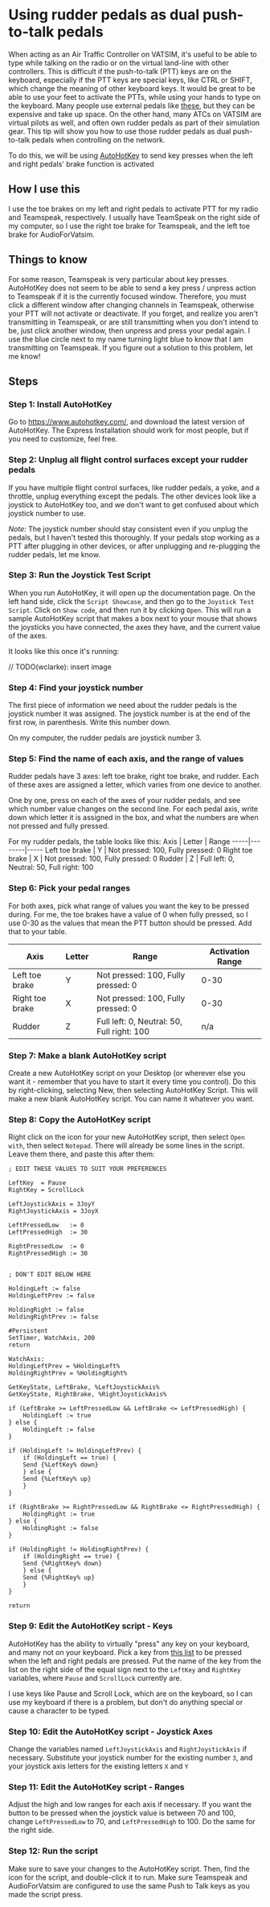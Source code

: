 # Using rudder pedals as dual push-to-talk pedals

When acting as an Air Traffic Controller on VATSIM, it's useful to be able to type while talking on the radio or on the virtual land-line with other controllers.
This is difficult if the push-to-talk (PTT) keys are on the keyboard, especially if the PTT keys are special keys, like CTRL or SHIFT, which change the meaning of other keyboard keys.
It would be great to be able to use your feet to activate the PTTs, while using your hands to type on the keyboard.
Many people use external pedals like [these](https://www.delcomproducts.com/webpage.asp?id=32), but they can be expensive and take up space.
On the other hand, many ATCs on VATSIM are virtual pilots as well, and often own rudder pedals as part of their simulation gear.
This tip will show you how to use those rudder pedals as dual push-to-talk pedals when controlling on the network.

To do this, we will be using [AutoHotKey](https://www.autohotkey.com/) to send key presses when the left and right pedals' brake function is activated

## How I use this

I use the toe brakes on my left and right pedals to activate PTT for my radio and Teamspeak, respectively. I usually have TeamSpeak on the right side of my computer, so I use the right toe brake for Teamspeak, and the left toe brake for AudioForVatsim.

## Things to know

For some reason, Teamspeak is very particular about key presses. 
AutoHotKey does not seem to be able to send a key press / unpress action to Teamspeak if it is the currently focused window. 
Therefore, you must click a different window after changing channels in Teamspeak, otherwise your PTT will not activate or deactivate.
If you forget, and realize you aren't transmitting in Teamspeak, or are still transmitting when you don't intend to be, just click another window, then unpress and press your pedal again.
I use the blue circle next to my name turning light blue to know that I am transmitting on Teamspeak.
If you figure out a solution to this problem, let me know!

## Steps

### Step 1: Install AutoHotKey

Go to https://www.autohotkey.com/, and download the latest version of AutoHotKey.
The Express Installation should work for most people, but if you need to customize, feel free.

### Step 2: Unplug all flight control surfaces except your rudder pedals

If you have multiple flight control surfaces, like rudder pedals, a yoke, and a throttle, unplug everything except the pedals.
The other devices look like a joystick to AutoHotKey too, and we don't want to get confused about which joystick number to use.


*Note:* The joystick number should stay consistent even if you unplug the pedals, but I haven't tested this thoroughly.
If your pedals stop working as a PTT after plugging in other devices, or after unplugging and re-plugging the rudder pedals, let me know. 


### Step 3: Run the Joystick Test Script

When you run AutoHotKey, it will open up the documentation page. 
On the left hand side, click the `Script Showcase`, and then go to the `Joystick Test Script`.
Click on `Show code`, and then run it by clicking `Open`.
This will run a sample AutoHotKey script that makes a box next to your mouse that shows the joysticks you have connected, the axes they have, and the current value of the axes.


It looks like this once it's running:

// TODO(wclarke): insert image

### Step 4: Find your joystick number

The first piece of information we need about the rudder pedals is the joystick number it was assigned.
The joystick number is at the end of the first row, in parenthesis.
Write this number down.

On my computer, the rudder pedals are joystick number 3.


### Step 5: Find the name of each axis, and the range of values

Rudder pedals have 3 axes: left toe brake, right toe brake, and rudder.
Each of these axes are assigned a letter, which varies from one device to another.


One by one, press on each of the axes of your rudder pedals, and see which number value changes on the second line.
For each pedal axis, write down which letter it is assigned in the box, and what the numbers are when not pressed and fully pressed.

For my rudder pedals, the table looks like this:
Axis | Letter | Range
-----|--------|-----
Left toe brake | Y | Not pressed: 100, Fully pressed: 0
Right toe brake | X | Not pressed: 100, Fully pressed: 0
Rudder | Z | Full left: 0, Neutral: 50, Full right: 100


### Step 6: Pick your pedal ranges
 
For both axes, pick what range of values you want the key to be pressed during.
For me, the toe brakes have a value of 0 when fully pressed, so I use 0-30 as the values that mean the PTT button should be pressed.
Add that to your table.

Axis | Letter | Range | Activation Range
-----|--------|-------|--------
Left toe brake | Y | Not pressed: 100, Fully pressed: 0 | 0-30
Right toe brake | X | Not pressed: 100, Fully pressed: 0 | 0-30
Rudder | Z | Full left: 0, Neutral: 50, Full right: 100 | n/a

### Step 7: Make a blank AutoHotKey script

Create a new AutoHotKey script on your Desktop (or wherever else you want it - remember that you have to start it every time you control). 
Do this by right-clicking, selecting New, then selecting AutoHotKey Script. 
This will make a new blank AutoHotKey script. 
You can name it whatever you want.

### Step 8: Copy the AutoHotKey script

Right click on the icon for your new AutoHotKey script, then select `Open with`, then select `Notepad`.
There will already be some lines in the script. Leave them there, and paste this after them: 

```
; EDIT THESE VALUES TO SUIT YOUR PREFERENCES

LeftKey  = Pause
RightKey = ScrollLock

LeftJoystickAxis = 3JoyY
RightJoystickAxis = 3JoyX

LeftPressedLow   := 0
LeftPressedHigh  := 30

RightPressedLow  := 0
RightPressedHigh := 30


; DON'T EDIT BELOW HERE

HoldingLeft := false
HoldingLeftPrev := false

HoldingRight := false
HoldingRightPrev := false

#Persistent
SetTimer, WatchAxis, 200
return

WatchAxis:
HoldingLeftPrev = %HoldingLeft%
HoldingRightPrev = %HoldingRight%

GetKeyState, LeftBrake, %LeftJoystickAxis%
GetKeyState, RightBrake, %RightJoystickAxis%

if (LeftBrake >= LeftPressedLow && LeftBrake <= LeftPressedHigh) {
    HoldingLeft := true
} else {
    HoldingLeft := false
}

if (HoldingLeft != HoldingLeftPrev) {
    if (HoldingLeft == true) {
	Send {%LeftKey% down}
    } else {
	Send {%LeftKey% up}
    }
}

if (RightBrake >= RightPressedLow && RightBrake <= RightPressedHigh) {
    HoldingRight := true
} else {
    HoldingRight := false
}

if (HoldingRight != HoldingRightPrev) {
    if (HoldingRight == true) {
	Send {%RightKey% down}
    } else {
	Send {%RightKey% up}
    }
}

return
```

### Step 9: Edit the AutoHotKey script - Keys

AutoHotKey has the ability to virtually "press" any key on your keyboard, and many not on your keyboard.
Pick a key from [this list](https://www.autohotkey.com/docs/KeyList.htm) to be pressed when the left and right pedals are pressed.
Put the name of the key from the list on the right side of the equal sign next to the `LeftKey` and `RightKey` variables, where `Pause` and `ScrollLock` currently are.

I use keys like Pause and Scroll Lock, which are on the keyboard, so I can use my keyboard if there is a problem, but don't do anything special or cause a character to be typed.

### Step 10: Edit the AutoHotKey script - Joystick Axes

Change the variables named `LeftJoystickAxis` and `RightJoystickAxis` if necessary. 
Substitute your joystick number for the existing number `3`, and your joystick axis letters for the existing letters `X` and `Y`

### Step 11: Edit the AutoHotKey script - Ranges

Adjust the high and low ranges for each axis if necessary. If you want the button to be pressed when the joystick value is between 70 and 100, change `LeftPressedLow` to 70, and `LeftPressedHigh` to 100. Do the same for the right side.

### Step 12: Run the script

Make sure to save your changes to the AutoHotKey script.
Then, find the icon for the script, and double-click it to run.
Make sure Teamspeak and AudioForVatsim are configured to use the same Push to Talk keys as you made the script press.
